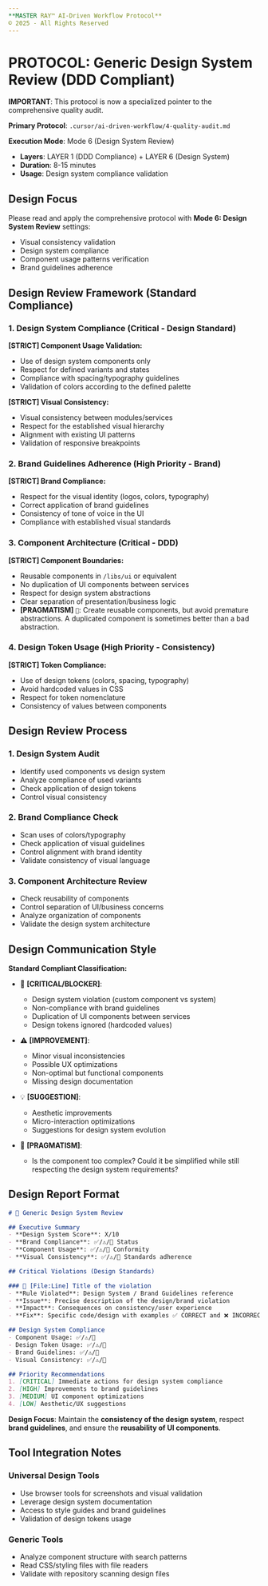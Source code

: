 ```yaml
---
**MASTER RAY™ AI-Driven Workflow Protocol**
© 2025 - All Rights Reserved
---
```


# PROTOCOL: Generic Design System Review (DDD Compliant)

**IMPORTANT**: This protocol is now a specialized pointer to the comprehensive quality audit.

**Primary Protocol**: `.cursor/ai-driven-workflow/4-quality-audit.md`

**Execution Mode**: Mode 6 (Design System Review)
- **Layers**: LAYER 1 (DDD Compliance) + LAYER 6 (Design System)
- **Duration**: 8-15 minutes
- **Usage**: Design system compliance validation

## Design Focus
Please read and apply the comprehensive protocol with **Mode 6: Design System Review** settings:
- Visual consistency validation
- Design system compliance
- Component usage patterns verification
- Brand guidelines adherence

## Design Review Framework (Standard Compliance)

### 1. Design System Compliance (Critical - Design Standard)
**[STRICT] Component Usage Validation:**
- Use of design system components only
- Respect for defined variants and states
- Compliance with spacing/typography guidelines
- Validation of colors according to the defined palette

**[STRICT] Visual Consistency:**
- Visual consistency between modules/services
- Respect for the established visual hierarchy
- Alignment with existing UI patterns
- Validation of responsive breakpoints

### 2. Brand Guidelines Adherence (High Priority - Brand)
**[STRICT] Brand Compliance:**
- Respect for the visual identity (logos, colors, typography)
- Correct application of brand guidelines
- Consistency of tone of voice in the UI
- Compliance with established visual standards

### 3. Component Architecture (Critical - DDD)
**[STRICT] Component Boundaries:**
- Reusable components in `/libs/ui` or equivalent
- No duplication of UI components between services
- Respect for design system abstractions
- Clear separation of presentation/business logic
- **[PRAGMATISM]** `🧠`: Create reusable components, but avoid premature abstractions. A duplicated component is sometimes better than a bad abstraction.

### 4. Design Token Usage (High Priority - Consistency)
**[STRICT] Token Compliance:**
- Use of design tokens (colors, spacing, typography)
- Avoid hardcoded values in CSS
- Respect for token nomenclature
- Consistency of values between components

## Design Review Process

### 1. Design System Audit
- Identify used components vs design system
- Analyze compliance of used variants
- Check application of design tokens
- Control visual consistency

### 2. Brand Compliance Check
- Scan uses of colors/typography
- Check application of visual guidelines
- Control alignment with brand identity
- Validate consistency of visual language

### 3. Component Architecture Review
- Check reusability of components
- Control separation of UI/business concerns
- Analyze organization of components
- Validate the design system architecture

## Design Communication Style

**Standard Compliant Classification:**
- 🚨 **[CRITICAL/BLOCKER]**: 
  - Design system violation (custom component vs system)
  - Non-compliance with brand guidelines
  - Duplication of UI components between services
  - Design tokens ignored (hardcoded values)

- ⚠️ **[IMPROVEMENT]**: 
  - Minor visual inconsistencies
  - Possible UX optimizations
  - Non-optimal but functional components
  - Missing design documentation

- 💡 **[SUGGESTION]**: 
  - Aesthetic improvements
  - Micro-interaction optimizations
  - Suggestions for design system evolution

- 🧠 **[PRAGMATISM]**:
  - Is the component too complex? Could it be simplified while still respecting the design system requirements?

## Design Report Format

```markdown
# 🎨 Generic Design System Review

## Executive Summary
- **Design System Score**: X/10
- **Brand Compliance**: ✅/⚠️/🚨 Status
- **Component Usage**: ✅/⚠️/🚨 Conformity  
- **Visual Consistency**: ✅/⚠️/🚨 Standards adherence

## Critical Violations (Design Standards)

### 🚨 [File:Line] Title of the violation
- **Rule Violated**: Design System / Brand Guidelines reference
- **Issue**: Precise description of the design/brand violation
- **Impact**: Consequences on consistency/user experience
- **Fix**: Specific code/design with examples ✅ CORRECT and ❌ INCORRECT

## Design System Compliance
- Component Usage: ✅/⚠️/🚨
- Design Token Usage: ✅/⚠️/🚨
- Brand Guidelines: ✅/⚠️/🚨
- Visual Consistency: ✅/⚠️/🚨

## Priority Recommendations
1. [CRITICAL] Immediate actions for design system compliance
2. [HIGH] Improvements to brand guidelines
3. [MEDIUM] UI component optimizations
4. [LOW] Aesthetic/UX suggestions
```

**Design Focus**: Maintain the **consistency of the design system**, respect **brand guidelines**, and ensure the **reusability of UI components**.

## Tool Integration Notes

### Universal Design Tools
- Use browser tools for screenshots and visual validation
- Leverage design system documentation
- Access to style guides and brand guidelines
- Validation of design tokens usage

### Generic Tools  
- Analyze component structure with search patterns
- Read CSS/styling files with file readers
- Validate with repository scanning design files